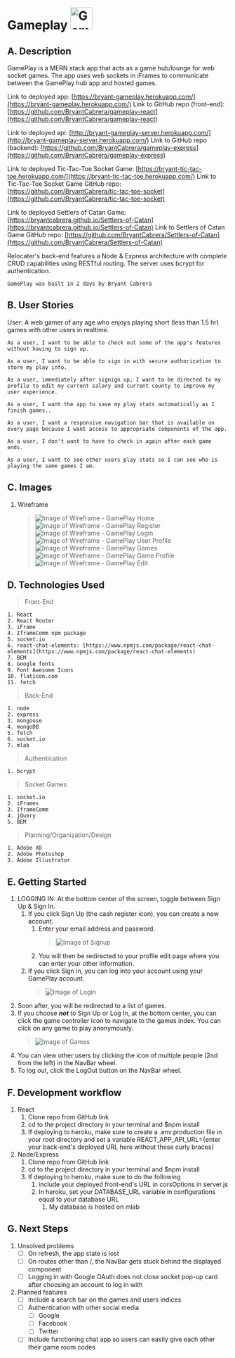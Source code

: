 # Gameplay <img src="https://i.imgur.com/Y40XSUQ.png" alt="Game Play Logo" title="Game Play Logo" height="50">


## A. Description
GamePlay is a MERN stack app that acts as a game hub/lounge for web socket games.  The app uses web sockets in iFrames to communicate between the GamePlay hub app and hosted games.

Link to deployed app: [https://bryant-gameplay.herokuapp.com/](https://bryant-gameplay.herokuapp.com/)
Link to GitHub repo (front-end): [https://github.com/BryantCabrera/gameplay-react](https://github.com/BryantCabrera/gameplay-react)

Link to deployed api: [http://bryant-gameplay-server.herokuapp.com/](http://bryant-gameplay-server.herokuapp.com/)
Link to GitHub repo (backend): [https://github.com/BryantCabrera/gameplay-express](https://github.com/BryantCabrera/gameplay-express)

Link to deployed Tic-Tac-Toe Socket Game: [https://bryant-tic-tac-toe.herokuapp.com/](https://bryant-tic-tac-toe.herokuapp.com/)
Link to Tic-Tac-Toe Socket Game GitHub repo: [https://github.com/BryantCabrera/tic-tac-toe-socket](https://github.com/BryantCabrera/tic-tac-toe-socket)

Link to deployed Settlers of Catan Game: [https://bryantcabrera.github.io/Settlers-of-Catan](https://bryantcabrera.github.io/Settlers-of-Catan)
Link to Settlers of Catan Game GitHub repo: [https://github.com/BryantCabrera/Settlers-of-Catan](https://github.com/BryantCabrera/Settlers-of-Catan)


Relocater's back-end features a Node & Express architecture with complete CRUD capabilities using RESTful routing.  The server uses bcrypt for authentication.  

```
GamePlay was built in 2 days by Bryant Cabrera
```

## B. User Stories
User: A web gamer of any age who enjoys playing short (less than 1.5 hr) games with other users in realtime.
```
As a user, I want to be able to check out some of the app's features without having to sign up.
```
```
As a user, I want to be able to sign in with secure authorization to store my play info.
```
```
As a user, immediately after signign up, I want to be directed to my profile to edit my current salary and current county to improve my user experience.
```
```
As a user, I want the app to save my play stats automatically as I finish games..
```
```
As a user, I want a responsive navigation bar that is available on every page because I want access to appropriate components of the app.
```
```
As a user, I don't want to have to check in again after each game ends.
```
```
As a user, I want to see other users play stats so I can see who is playing the same games I am.
```

## C. Images
1. Wireframe
    > ![Image of Wireframe - GamePlay Home](public/imgs/README/GamePlay__home.png)
    > ![Image of Wireframe - GamePlay Register](public/imgs/README/GamePlay__register.png)
    > ![Image of Wireframe - GamePlay Login](public/imgs/README/GamePlay__login.png)
    > ![Image of Wireframe - GamePlay User Profile](public/imgs/README/GamePlay__user-profile.png)
    > ![Image of Wireframe - GamePlay Games](public/imgs/README/GamePlay__games.png)
    > ![Image of Wireframe - GamePlay Game Profile](public/imgs/README/GamePlay__game-profile.png)
    > ![Image of Wireframe - GamePlay Edit](public/imgs/README/GamePlay__edit.png)


## D. Technologies Used
> Front-End
    
    1. React
    2. React Router
    3. iFrame
    4. IframeComm npm package
    5. socket.io
    6. react-chat-elements: [https://www.npmjs.com/package/react-chat-elements](https://www.npmjs.com/package/react-chat-elements)
    7. BEM
    8. Google fonts
    9. Font Awesome Icons
    10. flaticon.com
    11. fetch

> Back-End

    1. node
    2. express
    3. mongoose
    4. mongoDB
    5. fetch
    6. socket.io
    7. mlab

> Authentication
    
    1. bcrypt

> Socket Games
  
    1. socket.io
    2. iFrames
    3. IframeComm
    4. jQuery
    5. BEM

> Planning/Organization/Design
    
    1. Adobe XD
    2. Adobe Photoshop
    3. Adobe Illustrator


## E. Getting Started
1. LOGGING IN: At the bottom center of the screen, toggle between Sign Up & Sign In.
    1. If you click Sign Up (the cash register icon), you can create a new account. 
        1.  Enter your email address and password.
            > ![Image of Signup](public/imgs/README/GamePlay__register--production.png)
        2.  You will then be redirected to your profile edit page where you can enter your other information.
    2. If you click Sign In, you can log into your account using your GamePlay account.
        > ![Image of Login](public/imgs/README/GamePlay__login--production.png)
2.  Soon after, you will be redirected to a list of games.
4.  If you choose *__not__* to Sign Up or Log In, at the bottom center, you can click the game controller icon to navigate to the games index.  You can click on any game to play anonymously.
    > ![Image of Games](public/imgs/README/GamePlay__games--production.png)
5.  You can view other users by clicking the icon of multiple people (2nd from the left) in the NavBar wheel.
6.  To log out, click the LogOut button on the NavBar wheel.


## F. Development workflow
1.	React  
    1. Clone repo from GitHub link
    2. cd to the project directory in your terminal and $npm install
    3. If deploying to heroku, make sure to create a .env.production file in your root directory and set a variable REACT_APP_API_URL={enter your back-end's deployed URL here without these curly braces}
2.	Node/Express
    1. Clone repo from GitHub link
    2. cd to the project directory in your terminal and $npm install
    3. If deploying to heroku, make sure to do the following
        1. include your deployed front-end's URL in corsOptions in server.js
        2. In heroku, set your DATABASE_URL variable in configurations equal to your database URL
            1. My database is hosted on mlab


## G. Next Steps
1. Unsolved problems
    - [ ] On refresh, the app state is lost
    - [ ] On routes other than /, the NavBar gets stuck behind the displayed component
    - [ ] Logging in with Google OAuth does not close socket pop-up card after choosing an account to log in with
2. Planned features
    - [ ] Include a search bar on the games and users indices
    - [ ] Authentication with other social media
        - [ ] Google
        - [ ] Facebook
        - [ ] Twitter
    - [ ] Include functioning chat app so users can easily give each other their game room codes